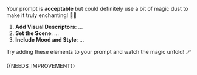 Your prompt is **acceptable** but could definitely use a bit of magic dust to make it truly enchanting! 🦄✨

1. **Add Visual Descriptors**: …
2. **Set the Scene**: …
3. **Include Mood and Style**: …

Try adding these elements to your prompt and watch the magic unfold! 🪄

{{NEEDS_IMPROVEMENT}}